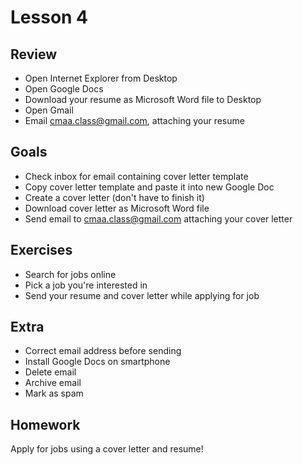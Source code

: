 # Lesson 4

## Review

- Open Internet Explorer from Desktop
- Open Google Docs
- Download your resume as Microsoft Word file to Desktop
- Open Gmail
- Email cmaa.class@gmail.com, attaching your resume

## Goals

- Check inbox for email containing cover letter template
- Copy cover letter template and paste it into new Google Doc
- Create a cover letter (don't have to finish it)
- Download cover letter as Microsoft Word file
- Send email to cmaa.class@gmail.com attaching your cover letter

## Exercises

- Search for jobs online
- Pick a job you're interested in
- Send your resume and cover letter while applying for job

## Extra

- Correct email address before sending
- Install Google Docs on smartphone
- Delete email
- Archive email
- Mark as spam

## Homework

Apply for jobs using a cover letter and resume!
